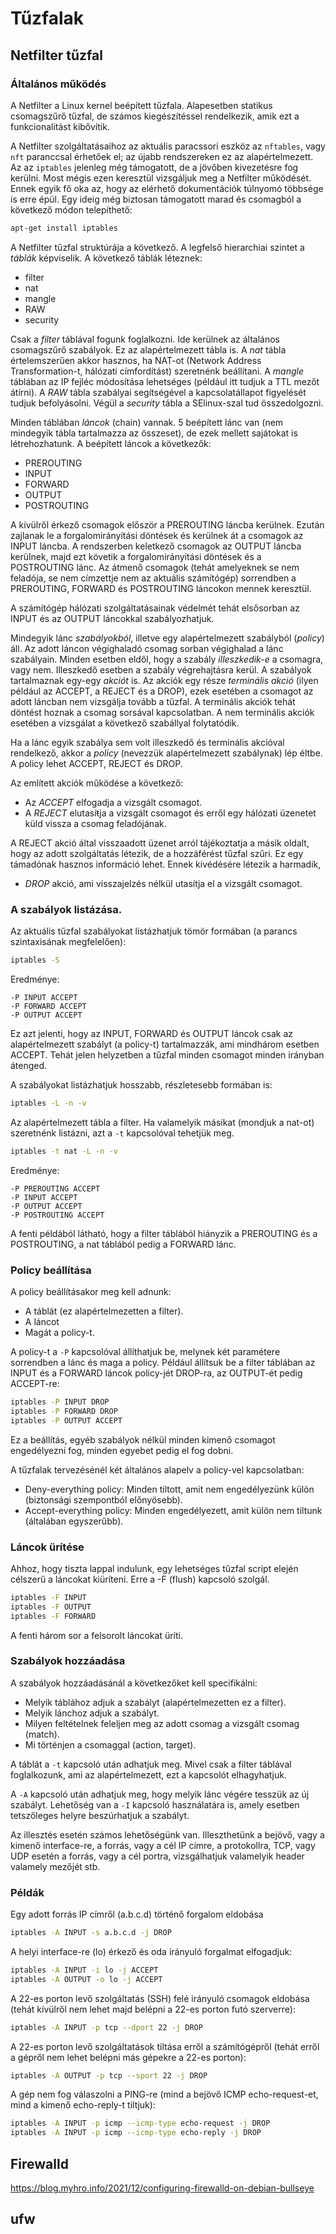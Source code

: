 # Tűzfalak

## Netfilter tűzfal

### Általános működés

A Netfilter a Linux kernel beépített tűzfala. Alapesetben statikus csomagszűrő
tűzfal, de számos kiegészítéssel rendelkezik, amik ezt a funkcionalitást
kibővítik.

A Netfilter szolgáltatásaihoz az aktuális paracssori eszköz az `nftables`, vagy `nft` paranccsal érhetőek el; az újabb rendszereken
ez az alapértelmezett. Az az `iptables` jelenleg még támogatott, de a jövőben kivezetésre fog kerülni. Most mégis ezen keresztül
vizsgáljuk meg a Netfilter működését. Ennek egyik fő oka az, hogy az elérhető dokumentációk túlnyomó többsége is erre épül.
Egy ideig még biztosan támogatott marad és csomagból a következő módon telepíthető:

```bash
apt-get install iptables
```

A Netfilter tűzfal struktúrája a következő. A legfelső hierarchiai szintet a *táblák* képviselik. A következő táblák léteznek:
* filter
* nat
* mangle
* RAW
* security

Csak a *filter* táblával fogunk foglalkozni. Ide kerülnek az általános csomagszűrő szabályok. Ez az alapértelmezett tábla is.
A *nat* tábla értelemszerűen akkor hasznos, ha NAT-ot
(Network Address Transformation-t, hálózati címfordítást) szeretnénk beállítani. A *mangle* táblában az IP fejléc módosítása lehetséges (például
itt tudjuk a TTL mezőt átírni). A *RAW* tábla szabályai segítségével a kapcsolatállapot figyelését tudjuk befolyásolni. Végül a *security* tábla
a SElinux-szal tud összedolgozni.

Minden táblában *láncok* (chain) vannak. 5 beépített lánc van (nem mindegyik tábla tartalmazza az összeset), de ezek mellett sajátokat is létrehozhatunk.
A beépített láncok a következők:
* PREROUTING
* INPUT
* FORWARD
* OUTPUT
* POSTROUTING

A kívülről érkező csomagok először a PREROUTING láncba kerülnek. Ezután zajlanak le a forgalomirányítási döntések és
kerülnek át a csomagok az INPUT láncba. A rendszerben keletkező csomagok az OUTPUT láncba kerülnek, majd ezt követik
a forgalomirányítási döntések és a POSTROUTING lánc. Az átmenő csomagok (tehát amelyeknek se nem feladója,
se nem címzettje nem az aktuális számítógép) sorrendben a PREROUTING, FORWARD és POSTROUTING láncokon mennek keresztül.

A számítógép hálózati szolgáltatásainak védelmét tehát elsősorban az INPUT és az OUTPUT láncokkal szabályozhatjuk.

Mindegyik lánc *szabályokból*, illetve egy alapértelmezett szabályból (*policy*) áll. Az adott láncon végighaladó
csomag sorban végighalad a lánc szabályain. Minden esetben eldől, hogy a szabály *illeszkedik-e* a csomagra,
vagy nem. Illeszkedő esetben a szabály végrehajtásra kerül. A szabályok tartalmaznak egy-egy *akciót* is.
Az akciók egy része *terminális akció* (ilyen például az ACCEPT, a REJECT és a DROP), ezek esetében a
csomagot az adott láncban nem vizsgálja tovább a tűzfal. A terminális akciók tehát döntést hoznak
a csomag sorsával kapcsolatban. A nem terminális akciók esetében a vizsgálat a következő szabállyal folytatódik.

Ha a lánc egyik szabálya sem volt illeszkedő és terminális akcióval rendelkező, akkor a *policy*
(nevezzük alapértelmezett szabálynak) lép éltbe. A policy lehet ACCEPT, REJECT és DROP.

Az említett akciók működése a következő:
* Az *ACCEPT* elfogadja a vizsgált csomagot.
* A *REJECT* elutasíŧja a vizsgált csomagot és erről egy hálózati üzenetet küld vissza a csomag feladójának.

A REJECT akció által visszaadott üzenet arról tájékoztatja a másik oldalt, hogy az adott szolgáltatás létezik,
de a hozzáférést tűzfal szűri. Ez egy támadónak hasznos információ lehet. Ennek kivédésére létezik a harmadik,

* *DROP* akció, ami visszajelzés nélkül utasítja el a vizsgált csomagot.

### A szabályok listázása.

Az aktuális tűzfal szabályokat listázhatjuk tömör formában (a parancs szintaxisának megfelelően):

```bash
iptables -S
```

Eredménye:
```
-P INPUT ACCEPT
-P FORWARD ACCEPT
-P OUTPUT ACCEPT
```

Ez azt jelenti, hogy az INPUT, FORWARD és OUTPUT láncok csak az alapértelmezett szabályt (a policy-t) tartalmazzák,
ami mindhárom esetben ACCEPT. Tehát jelen helyzetben a tűzfal minden csomagot minden irányban átenged.

A szabályokat listázhatjuk hosszabb, részletesebb formában is:

```bash
iptables -L -n -v
```

Az alapértelmezett tábla a filter. Ha valamelyik másikat (mondjuk a nat-ot) szeretnénk listázni, azt a `-t` kapcsolóval
tehetjük meg.

```bash
iptables -t nat -L -n -v
```

Eredménye:
```
-P PREROUTING ACCEPT
-P INPUT ACCEPT
-P OUTPUT ACCEPT
-P POSTROUTING ACCEPT
```

A fenti példából látható, hogy a filter táblából hiányzik a PREROUTING és a POSTROUTING, a nat táblából pedig a FORWARD lánc.

### Policy beállítása

A policy beállításakor meg kell adnunk:
  * A táblát (ez alapértelmezetten a filter).
  * A láncot
  * Magát a policy-t.

A policy-t a `-P` kapcsolóval állíthatjuk be, melynek két paramétere sorrendben a lánc és maga a policy. Például állítsuk be
a filter táblában az INPUT és a FORWARD láncok policy-jét DROP-ra, az OUTPUT-ét pedig ACCEPT-re:

```bash
iptables -P INPUT DROP
iptables -P FORWARD DROP
iptables -P OUTPUT ACCEPT
```

Ez a beállítás, egyéb szabályok nélkül minden kimenő csomagot engedélyezni fog, minden egyebet pedig el fog dobni.

A tűzfalak tervezésénél két általános alapelv a policy-vel kapcsolatban:
  * Deny-everything policy: Minden tiltott, amit nem engedélyezünk külön (biztonsági szempontból előnyösebb).
  * Accept-everything policy: Minden engedélyezett, amit külön nem tiltunk (általában egyszerűbb).

### Láncok ürítése

Ahhoz, hogy tiszta lappal indulunk, egy lehetséges tűzfal script elején célszerű a láncokat kiüríteni. Erre a -F (flush)
kapcsoló szolgál.

```bash
iptables -F INPUT
iptables -F OUTPUT
iptables -F FORWARD
```

A fenti három sor a felsorolt láncokat üríti.

### Szabályok hozzáadása

A szabályok hozzáadásánál a következőket kell specifikálni:
  * Melyik táblához adjuk a szabályt (alapértelmezetten ez a filter).
  * Melyik lánchoz adjuk a szabályt.
  * Milyen feltételnek feleljen meg az adott csomag a vizsgált csomag (match).
  * Mi történjen a csomaggal (action, target).

A táblát a `-t` kapcsoló után adhatjuk meg. Mivel csak a filter táblával foglalkozunk, ami az alapértelmezett,
ezt a kapcsolót elhagyhatjuk.

A `-A` kapcsoló után adhatjuk meg, hogy melyik lánc végére tesszük az új szabályt. Lehetőség van a `-I`
kapcsoló használatára is, amely esetben tetszőleges helyre beszúrhatjuk a szabályt.

Az illesztés esetén számos lehetőségünk van. Illeszthetünk a bejövő, vagy a kimenő interface-re,
a forrás, vagy a cél IP címre, a protokollra,
TCP, vagy UDP esetén a forrás, vagy a cél portra, vizsgálhatjuk valamelyik header valamely mezőjét stb.

### Példák

Egy adott forrás IP címről (a.b.c.d) történő forgalom eldobása

```bash
iptables -A INPUT -s a.b.c.d -j DROP
```

A helyi interface-re (lo) érkező és oda irányuló forgalmat elfogadjuk:

```bash
iptables -A INPUT -i lo -j ACCEPT
iptables -A OUTPUT -o lo -j ACCEPT
```

A 22-es porton levő szolgáltatás (SSH) felé irányuló csomagok eldobása (tehát kívülről nem lehet majd belépni a 22-es porton futó szerverre):

```bash
iptables -A INPUT -p tcp --dport 22 -j DROP
```

A 22-es porton levő szolgáltatások tiltása erről a számítógépről (tehát erről a gépről nem lehet belépni más gépekre a 22-es porton):

```bash
iptables -A OUTPUT -p tcp --sport 22 -j DROP
```

A gép nem fog válaszolni a PING-re (mind a bejövő ICMP echo-request-et, mind a kimenő echo-reply-t tiltjuk):

```bash
iptables -A INPUT -p icmp --icmp-type echo-request -j DROP
iptables -A INPUT -p icmp --icmp-type echo-reply -j DROP
```


## Firewalld

https://blog.myhro.info/2021/12/configuring-firewalld-on-debian-bullseye

## ufw

